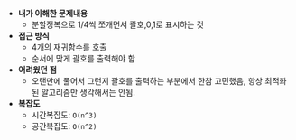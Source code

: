 - **내가 이해한 문제내용**
  - 분할정복으로 1/4씩 쪼개면서 괄호,0,1로 표시하는 것
- **접근 방식**
  - 4개의 재귀함수를 호출
  - 순서에 맞게 괄호를 출력해야 함
- **어려웠던 점**
  - 오랜만에 풀어서 그런지 괄호를 출력하는 부분에서 한참 고민했음, 항상 최적화된 알고리즘만 생각해서는 안됨.
- **복잡도**
  - 시간복잡도: `O(n^3)`
  - 공간복잡도: `O(n^2)`
